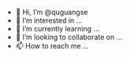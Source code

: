 - 👋 Hi, I’m @quguangse
- 👀 I’m interested in ...
- 🌱 I’m currently learning ...
- 💞️ I’m looking to collaborate on ...
- 📫 How to reach me ...

<!---
quguangse/quguangse is a ✨ special ✨ repository because its `README.md` (this file) appears on your GitHub profile.
You can click the Preview link to take a look at your changes.
--->
